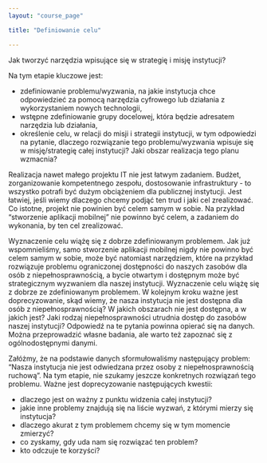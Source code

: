 ```yaml
---
layout: "course_page"

title: "Definiowanie celu"

---
```


<div class="text-center screen-title">
Jak tworzyć narzędzia wpisujące się w strategię i misję instytucji?
</div>

<div class="screen-content">
  <p>Na tym etapie kluczowe jest:</p>

  <ul>
<li class="bullet">zdefiniowanie problemu/wyzwania, na jakie instytucja chce odpowiedzieć za pomocą narzędzia cyfrowego lub działania z wykorzystaniem nowych technologii,</li>
<li class="bullet">wstępne zdefiniowanie grupy docelowej, która będzie adresatem narzędzia lub działania,</li>
<li class="bullet">określenie celu, w relacji do misji i strategii instytucji, w tym odpowiedzi na pytanie, dlaczego rozwiązanie tego problemu/wyzwania wpisuje się w misję/strategię całej instytucji? Jaki obszar realizacja tego planu wzmacnia?
</li>
 </ul>
  
<p>
Realizacja nawet małego projektu IT nie jest łatwym zadaniem. Budżet, zorganizowanie kompetentnego zespołu, dostosowanie infrastruktury - to wszystko potrafi być dużym obciążeniem dla publicznej instytucji. Jest łatwiej, jeśli wiemy dlaczego chcemy podjąć ten trud i jaki cel zrealizować. Co istotne, projekt nie powinien być celem samym w sobie. Na przykład “stworzenie aplikacji mobilnej” nie powinno być celem, a zadaniem do wykonania, by ten cel zrealizować.</p>
</div>
<div class="screen-content">
  <p>
  Wyznaczenie celu wiążę się z dobrze zdefiniowanym problemem. Jak już wspomnieliśmy, samo stworzenie aplikacji mobilnej nigdy nie powinno być celem samym w sobie, może być natomiast narzędziem, które na przykład rozwiązuje problemu ograniczonej dostępności do naszych zasobów dla osób z niepełnosprawnością, a bycie otwartym i dostępnym może być strategicznym wyzwaniem dla naszej instytucji. 
    Wyznaczenie celu wiążę się z dobrze ze zdefiniowanym problemem. W kolejnym kroku ważne jest doprecyzowanie, skąd wiemy, że nasza instytucja nie jest dostępna dla osób z niepełnosprawnością? W jakich obszarach nie jest dostępna, a w jakich jest? Jaki rodzaj niepełnosprawności utrudnia dostęp do zasobów naszej instytucji? Odpowiedź na te pytania powinna opierać się na danych. Można przeprowadzić własne badania, ale warto też zapoznać się z ogólnodostępnymi danymi. 
  </p>
    <p> Załóżmy, że na podstawie danych sformułowaliśmy następujący problem: “Nasza instytucja nie jest odwiedzana przez osoby z niepełnosprawnością ruchową”. Na tym etapie, nie szukamy jeszcze konkretnych rozwiązań tego problemu. Ważne jest doprecyzowanie następujących kwestii:</p>
    <ul>
        <li class="bullet">dlaczego jest on ważny z punktu widzenia całej instytucji?</li>
      <li class="bullet">jakie inne problemy znajdują się na liście wyzwań, z którymi mierzy się instytucja? </li>
        <li class="bullet">dlaczego akurat z tym problemem chcemy się w tym momencie zmierzyć?</li>
      <li class="bullet">co zyskamy, gdy uda nam się rozwiązać ten problem? </li>
       <li class="bullet">kto odczuje te korzyści?</li>

 </ul>
</div>
